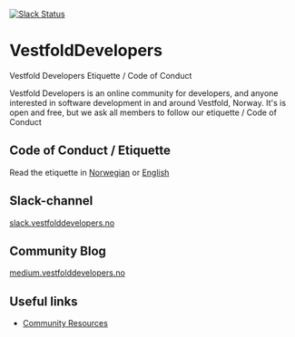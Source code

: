 [![Slack Status](http://slack.vestfolddevelopers.no/badge.svg)](http://slack.vestfolddevelopers.no)

# VestfoldDevelopers
Vestfold Developers Etiquette / Code of Conduct

Vestfold Developers is an online community for developers, and anyone interested in software development in and around Vestfold, Norway.
It's is open and free, but we ask all members to follow our etiquette / Code of Conduct

## Code of Conduct / Etiquette
Read the etiquette in [Norwegian](https://github.com/pavsaund/VestfoldDevelopers/blob/master/Etiquette_Norwegian.md) or [English](https://github.com/pavsaund/VestfoldDevelopers/blob/master/Etiquette_English.md)

## Slack-channel
[slack.vestfolddevelopers.no](http://slack.vestfolddevelopers.no)

## Community Blog
[medium.vestfolddevelopers.no](https://medium.vestfolddevelopers.no)

## Useful links
 -  [Community Resources](https://github.com/pavsaund/VestfoldDevelopers/blob/master/CommunityResources.md)

